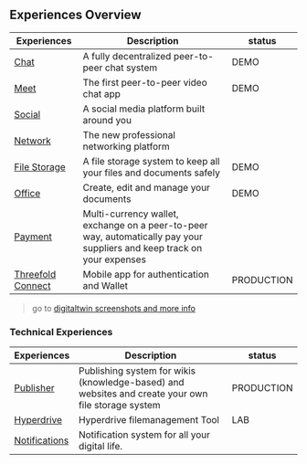 
## Experiences Overview

| Experiences                            | Description                                                                                                             | status     |
| -------------------------------------- | ----------------------------------------------------------------------------------------------------------------------- | ---------- |
| [Chat](twin_chat)                      | A fully decentralized peer-to-peer chat system                                                                          | DEMO       |
| [Meet](meet)                           | The first peer-to-peer video chat app                                                                                   | DEMO       |
| [Social](social_experience)            | A social media platform built around you                                                                                |            |
| [Network](network_experience)          | The new professional networking platform                                                                                |            |
| [File Storage](aydo)                   | A file storage system to keep all your files and documents safely                                                       | DEMO       |
| [Office](office)                       | Create, edit and manage your documents                                                                                  | DEMO       |
| [Payment](payment)                     | Multi-currency wallet, exchange on a peer-to-peer way, automatically pay your suppliers and keep track on your expenses |            |
| [Threefold Connect](threefold_connect) | Mobile app for authentication and Wallet                                                                                | PRODUCTION |

> go to [digitaltwin screenshots and more info](internet4:digitaltwin_experiences)


### Technical Experiences

| Experiences                     | Description                                                                                        | status     |
| ------------------------------- | -------------------------------------------------------------------------------------------------- | ---------- |
| [Publisher](web_wiki_publisher) | Publishing system for wikis (knowledge-based) and websites and create your own file storage system | PRODUCTION |
| [Hyperdrive](hyperdrive)        | Hyperdrive filemanagement Tool                                                                     | LAB        |
| [Notifications](notifications)  | Notification system for all your digital life.                                                     |            |